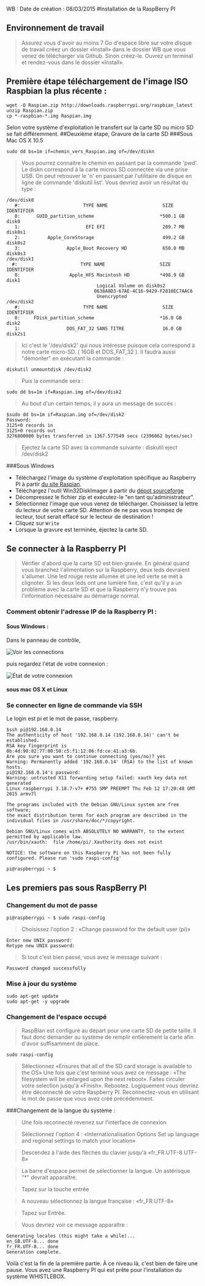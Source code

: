 WB : Date de création :  08/03/2015
#Installation de la RaspBerry PI

## Environnement de travail
>Assurez vous d'avoir au moins 7 Go d'espace libre sur votre disque de travail
>créez un dossier «Install» dans le dossier WB que vous venez de télécharger via Github.
>Sinon créez-le.
>Ouvrez un terminal et rendez-vous dans le dossier «Install».

## Première étape téléchargement de l'image ISO Raspbian la plus récente :
    wget -O Raspian.zip http://downloads.raspberrypi.org/raspbian_latest
    unzip Raspian.zip
    cp *-raspbian-*.img Raspian.img

Selon votre système d'exploitation le transfert sur la carte SD ou micro SD se fait différemment.
##Deuxième étape, Gravure de la carte SD 
###Sous Mac OS X 10.5

    sudo dd bs=1m if=chemin_vers_Raspian.img of=/dev/diskn

>Vous pourrez connaitre le chemin en passant par la commande 'pwd'.
>Le diskn correspond à la carte micros SD connectée via une prise USB. 
>On peut retrouver le 'n' en passant par l'utilitaire de disque en ligne de commande 'diskutil list'. Vous devriez avoir un résultat du type :

    /dev/disk0
       #:                       TYPE NAME                    SIZE       IDENTIFIER
       0:      GUID_partition_scheme                        *500.1 GB   disk0
       1:                        EFI EFI                     209.7 MB   disk0s1
       2:          Apple_CoreStorage                         499.2 GB   disk0s2
       3:                 Apple_Boot Recovery HD             650.0 MB   disk0s3
    /dev/disk1
      #:                       TYPE NAME                    SIZE       IDENTIFIER
       0:                  Apple_HFS Macintosh HD           *498.9 GB   disk1
                                     Logical Volume on disk0s2
                                    0638A8D3-67AE-4C16-9429-F2810EC7AAC6
                                     Unencrypted
    /dev/disk2
       #:                       TYPE NAME                    SIZE       IDENTIFIER
       0:     FDisk_partition_scheme                        *16.0 GB    disk2
       1:                 DOS_FAT_32 SANS TITRE              16.0 GB    disk2s1

>Ici c'est le '/dev/disk2' qui  nous intéresse puisque cela correspond à notre carte micro-SD. ( 16GB et DOS_FAT_32 ).
>Il faudra aussi "démonter" en exécutant la commande :

    diskutil unmountdisk /dev/disk2

>Puis la commande sera : 

    sudo dd bs=1m if=Raspian.img of=/dev/disk2

>Au bout d'un certain temps, il y aura un message de succès :

    $sudo dd bs=1m if=Raspian.img of=/dev/disk2
    Password:
    3125+0 records in
    3125+0 records out
    3276800000 bytes transferred in 1367.577549 secs (2396062 bytes/sec)

>Ejectez la carte SD avec la commande suivante :
    diskutil eject /dev/disk2


###Sous Windows
* Téléchargez l'image du système d'exploitation spécifique au Raspberry PI à partir [du site Raspian](http://downloads.raspberrypi.org/raspbian_latest).
* Téléchargez l'outil Win32DiskImager à partir du [dépot sourceforge](http://sourceforge.net/projects/win32diskimager/)
* Décompressez le fichier zip et exécutez-le "en tant qu'administrateur".
* Sélectionnez l'image que vous venez de télécharger. Choisissez la lettre du lecteur de votre carte SD.
Attention de ne pas vous trompez de lecteur, tout serait effacé sur le lecteur de destination !
* Cliquez sur `Write`
* Lorsque la gravure est terminée, éjectez la carte SD.

## Se connecter à la Raspberry PI

>Vérifier d'abord que la carte SD est bien gravée. En général quand vous branchez l'alimentation sur la Raspberry, deux leds devraient s'allumer. Une led rouge reste allumée et une led verte se met à clignoter. Si les deux leds ont une lumière fixe, c'est qu'il y a un problème avec la carte SD et que la Raspberry n'y trouve pas l'information nécessaire au démarrage normal.

### Comment obtenir l'adresse IP de la Raspberry PI :

#### Sous Windows :
Dans le panneau de contrôle, 

![Voir les connections](http://www.hacktrix.com/wp-content/uploads/2010/09/delete-dial-up-connection-in-windows-7.png)

puis regardez l'état de votre connexion :

![État de votre connexion](http://www.home-network-help.com/images/network-connexion-status-for-network-adapter.jpg)
#### sous mac OS X et Linux
>

### Se connecter en ligne de commande via SSH

Le login est pi et le mot de passe, raspberry.

    $ssh pi@192.168.0.14
    The authenticity of host '192.168.0.14 (192.168.0.14)' can't be established.
    RSA key fingerprint is 0b:4d:90:82:77:00:50:c5:f1:12:06:fd:ce:41:a3:6b.
    Are you sure you want to continue connecting (yes/no)? yes
    Warning: Permanently added '192.168.0.14' (RSA) to the list of known hosts.
    pi@192.168.0.14's password: 
    Warning: untrusted X11 forwarding setup failed: xauth key data not generated
    Linux raspberrypi 3.18.7-v7+ #755 SMP PREEMPT Thu Feb 12 17:20:48 GMT 2015 armv7l
    
    The programs included with the Debian GNU/Linux system are free software;
    the exact distribution terms for each program are described in the
    individual files in /usr/share/doc/*/copyright.
    
    Debian GNU/Linux comes with ABSOLUTELY NO WARRANTY, to the extent
    permitted by applicable law.
    /usr/bin/xauth:  file /home/pi/.Xauthority does not exist
    
    NOTICE: the software on this Raspberry Pi has not been fully configured. Please run 'sudo raspi-config'
    
    pi@raspberrypi ~ $

## Les premiers pas sous RaspBerry PI
### Changement du mot de passe

    pi@raspberrypi ~ $ sudo raspi-config

>Choisissez l'option 2 : «Change password for the default user (pi)» 

    Enter new UNIX password: 
    Retype new UNIX password:

>Si tout c'est bien passé, vous avez le message suivant :

    Password changed successfully

### Mise à jour du système

    sudo apt-get update
    sudo apt-get -y upgrade

### Changement de l'espace occupé

>RaspBian est configuré au départ pour une carte SD de petite taille. Il faut donc demander au système de remplir entièrement la carte afin d'avoir suffisamment de place.

    sudo raspi-config

>Sélectionnez «Ensures that all of the SD card storage is available to the OS»
>Une fois que c'est terminé vous avez ce message : «The filesystem will be enlarged upon the next reboot».
>Faites circuler votre selection jusqu'à «Finish».
>Rebootez.
>Logiquement vous devriez être déconnecté de votre Raspberry PI. Reconnectez-vous en utilisant le mot de passe que vous avez créé précédemment.

###Changement de la langue du système :

>Une fois reconnecté revenez sur l'interface de connexion

>Sélectionnez l'option 4 : «Internationalisation Options   Set up language and regional settings to match your location»

>Descendez à l'aide des flèches du clavier jusqu'à «fr_FR.UTF-8 UTF-8»

>La barre d'espace permet de sélectionner la langue. Un astérisque "*" devrait apparaître.

>Tapez sur la touche entrée

>A nouveau sélectionnez la langue française : «fr_FR.UTF-8»

>Tapez sur Entrée.

>Vous devriez voir ce message apparaître :

    Generating locales (this might take a while)...
    en_GB.UTF-8... done
    fr_FR.UTF-8... done
    Generation complete.

Voilà c'est la fin de la première partie. À ce niveau là, c'est bien de faire une pause. Vous avez une Raspberry PI qui est prête pour l'installation du système WHISTLEBOX.
